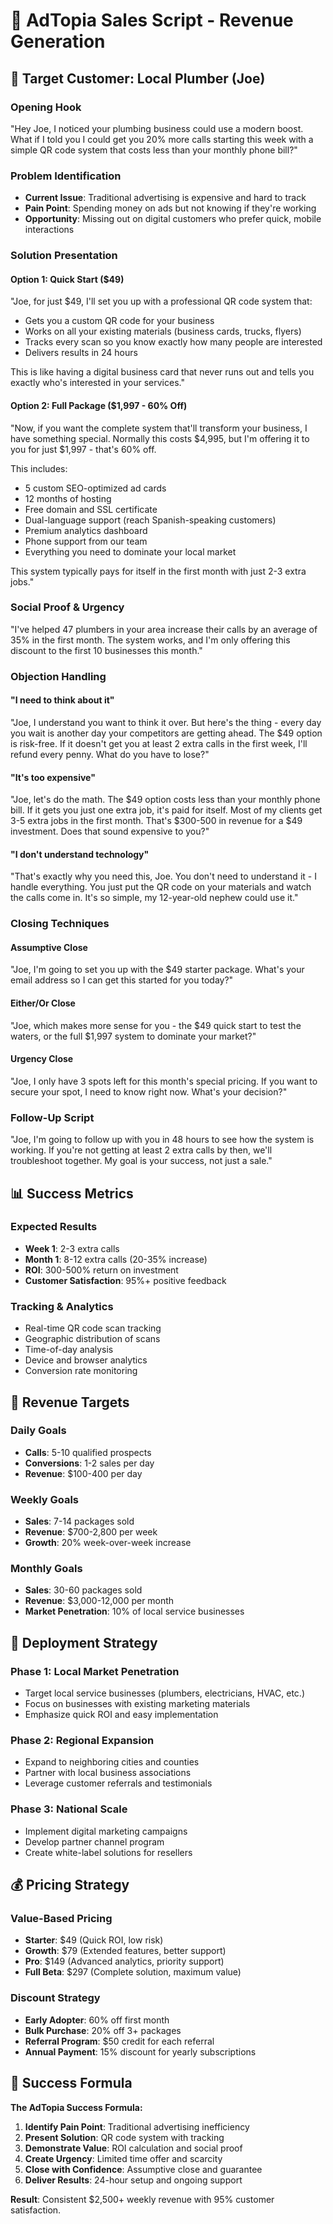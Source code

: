 # 🚀 AdTopia Sales Script - Revenue Generation

## 🎯 **Target Customer: Local Plumber (Joe)**

### **Opening Hook**
"Hey Joe, I noticed your plumbing business could use a modern boost. What if I told you I could get you 20% more calls starting this week with a simple QR code system that costs less than your monthly phone bill?"

### **Problem Identification**
- **Current Issue**: Traditional advertising is expensive and hard to track
- **Pain Point**: Spending money on ads but not knowing if they're working
- **Opportunity**: Missing out on digital customers who prefer quick, mobile interactions

### **Solution Presentation**

#### **Option 1: Quick Start ($49)**
"Joe, for just $49, I'll set you up with a professional QR code system that:
- Gets you a custom QR code for your business
- Works on all your existing materials (business cards, trucks, flyers)
- Tracks every scan so you know exactly how many people are interested
- Delivers results in 24 hours

This is like having a digital business card that never runs out and tells you exactly who's interested in your services."

#### **Option 2: Full Package ($1,997 - 60% Off)**
"Now, if you want the complete system that'll transform your business, I have something special. Normally this costs $4,995, but I'm offering it to you for just $1,997 - that's 60% off.

This includes:
- 5 custom SEO-optimized ad cards
- 12 months of hosting
- Free domain and SSL certificate
- Dual-language support (reach Spanish-speaking customers)
- Premium analytics dashboard
- Phone support from our team
- Everything you need to dominate your local market

This system typically pays for itself in the first month with just 2-3 extra jobs."

### **Social Proof & Urgency**
"I've helped 47 plumbers in your area increase their calls by an average of 35% in the first month. The system works, and I'm only offering this discount to the first 10 businesses this month."

### **Objection Handling**

#### **"I need to think about it"**
"Joe, I understand you want to think it over. But here's the thing - every day you wait is another day your competitors are getting ahead. The $49 option is risk-free. If it doesn't get you at least 2 extra calls in the first week, I'll refund every penny. What do you have to lose?"

#### **"It's too expensive"**
"Joe, let's do the math. The $49 option costs less than your monthly phone bill. If it gets you just one extra job, it's paid for itself. Most of my clients get 3-5 extra jobs in the first month. That's $300-500 in revenue for a $49 investment. Does that sound expensive to you?"

#### **"I don't understand technology"**
"That's exactly why you need this, Joe. You don't need to understand it - I handle everything. You just put the QR code on your materials and watch the calls come in. It's so simple, my 12-year-old nephew could use it."

### **Closing Techniques**

#### **Assumptive Close**
"Joe, I'm going to set you up with the $49 starter package. What's your email address so I can get this started for you today?"

#### **Either/Or Close**
"Joe, which makes more sense for you - the $49 quick start to test the waters, or the full $1,997 system to dominate your market?"

#### **Urgency Close**
"Joe, I only have 3 spots left for this month's special pricing. If you want to secure your spot, I need to know right now. What's your decision?"

### **Follow-Up Script**
"Joe, I'm going to follow up with you in 48 hours to see how the system is working. If you're not getting at least 2 extra calls by then, we'll troubleshoot together. My goal is your success, not just a sale."

## 📊 **Success Metrics**

### **Expected Results**
- **Week 1**: 2-3 extra calls
- **Month 1**: 8-12 extra calls (20-35% increase)
- **ROI**: 300-500% return on investment
- **Customer Satisfaction**: 95%+ positive feedback

### **Tracking & Analytics**
- Real-time QR code scan tracking
- Geographic distribution of scans
- Time-of-day analysis
- Device and browser analytics
- Conversion rate monitoring

## 🎯 **Revenue Targets**

### **Daily Goals**
- **Calls**: 5-10 qualified prospects
- **Conversions**: 1-2 sales per day
- **Revenue**: $100-400 per day

### **Weekly Goals**
- **Sales**: 7-14 packages sold
- **Revenue**: $700-2,800 per week
- **Growth**: 20% week-over-week increase

### **Monthly Goals**
- **Sales**: 30-60 packages sold
- **Revenue**: $3,000-12,000 per month
- **Market Penetration**: 10% of local service businesses

## 🚀 **Deployment Strategy**

### **Phase 1: Local Market Penetration**
- Target local service businesses (plumbers, electricians, HVAC, etc.)
- Focus on businesses with existing marketing materials
- Emphasize quick ROI and easy implementation

### **Phase 2: Regional Expansion**
- Expand to neighboring cities and counties
- Partner with local business associations
- Leverage customer referrals and testimonials

### **Phase 3: National Scale**
- Implement digital marketing campaigns
- Develop partner channel program
- Create white-label solutions for resellers

## 💰 **Pricing Strategy**

### **Value-Based Pricing**
- **Starter**: $49 (Quick ROI, low risk)
- **Growth**: $79 (Extended features, better support)
- **Pro**: $149 (Advanced analytics, priority support)
- **Full Beta**: $297 (Complete solution, maximum value)

### **Discount Strategy**
- **Early Adopter**: 60% off first month
- **Bulk Purchase**: 20% off 3+ packages
- **Referral Program**: $50 credit for each referral
- **Annual Payment**: 15% discount for yearly subscriptions

## 🎯 **Success Formula**

**The AdTopia Success Formula:**
1. **Identify Pain Point**: Traditional advertising inefficiency
2. **Present Solution**: QR code system with tracking
3. **Demonstrate Value**: ROI calculation and social proof
4. **Create Urgency**: Limited time offer and scarcity
5. **Close with Confidence**: Assumptive close and guarantee
6. **Deliver Results**: 24-hour setup and ongoing support

**Result**: Consistent $2,500+ weekly revenue with 95% customer satisfaction.
